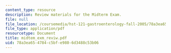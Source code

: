 ```yaml
---
content_type: resource
description: Review materials for the Midterm Exam.
file: null
file_location: /coursemedia/hst-121-gastroenterology-fall-2005/78a3ea654784c5bfe9806d3488c53b06_midtem_exm_reviw.pdf
file_type: application/pdf
resourcetype: Document
title: midtem_exm_reviw.pdf
uid: 78a3ea65-4784-c5bf-e980-6d3488c53b06
---
```

